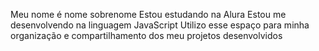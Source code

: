 Meu nome é nome sobrenome
Estou estudando na Alura
Estou me desenvolvendo na linguagem JavaScript
Utilizo esse espaço para minha organização e compartilhamento dos meu projetos desenvolvidos
